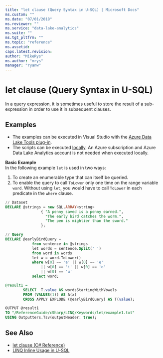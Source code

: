 ```yaml
---
title: "let clause (Query Syntax in U-SQL) | Microsoft Docs"
ms.custom: ""
ms.date: "07/01/2018"
ms.reviewer: ""
ms.service: "data-lake-analytics"
ms.suite: ""
ms.tgt_pltfrm: ""
ms.topic: "reference"
ms.assetid: 
caps.latest.revision: 
author: "MikeRys"
ms.author: "mrys"
manager: "ryanw"
---
```


# let clause (Query Syntax in U-SQL)
In a query expression, it is sometimes useful to store the result of a sub-expression in order to use it in subsequent clauses. 

## Examples
- The examples can be executed in Visual Studio with the [Azure Data Lake Tools plug-in](https://www.microsoft.com/download/details.aspx?id=49504).  
- The scripts can be executed [locally](https://docs.microsoft.com/azure/data-lake-analytics/data-lake-analytics-data-lake-tools-get-started#run-u-sql-locally).  An Azure subscription and Azure Data Lake Analytics account is not needed when executed locally.

**Basic Example**  
In the following example `let` is used in two ways:
1) To create an enumerable type that can itself be queried.
2) To enable the query to call `ToLower` only one time on the range variable `word`. Without using `let`, you would have to call `ToLower` in each predicate in the `where` clause.
```sql
// Dataset
DECLARE @strings = new SQL.ARRAY<string>
                { "A penny saved is a penny earned.",
                  "The early bird catches the worm.",
                  "The pen is mightier than the sword." 
                };

// Query
DECLARE @earlyBirdQuery =
            from sentence in @strings
            let words = sentence.Split(' ')
            from word in words
            let w = word.ToLower()
            where w[0] == 'a' || w[0] == 'e'
                || w[0] == 'i' || w[0] == 'o'
                || w[0] == 'u'
            select word;

@result1 = 
        SELECT  T.value AS wordsStartingWithVowels           
        FROM (VALUES(1)) AS A(x)
        CROSS APPLY EXPLODE (@earlyBirdQuery) AS T(value);

OUTPUT @result1
TO "/ReferenceGuide/cSharp/LINQ/Keywords/let/example1.txt"
USING Outputters.Tsv(outputHeader: true);
```

## See Also
* [let clause (C# Reference)](https://docs.microsoft.com/dotnet/csharp/language-reference/keywords/let-clause)
* [LINQ Inline Usage in U-SQL](linq-inline-usage-in-u-sql.md)
